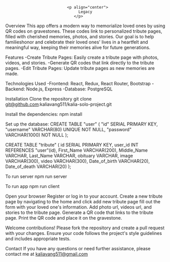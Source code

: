                                <p align="center">
                                    Legacy
                                  </p>

Overview
 This app offers a modern way to memorialize loved ones by using QR codes on gravestones. These codes link to personalized tribute pages, filled with cherished memories, photos, and stories. Our goal is to help familieshonor and celebrate their loved ones' lives in a heartfelt and meaningful way, keeping their memories alive for future generations.

Features
-Create Tribute Pages: Easily create a tribute page with photos, videos, and stories.
-Generate QR codes that link directly to the tribute pages.
-Edit Tribute Pages: Update tribute pages as new memories are made.

Technologies Used
-Frontend: React, Redux, React Router, Bootstrap
-Backend: Node.js, Express
-Database: PostgreSQL


Installation
Clone the repository
git clone git@github.com:kaliavang511/kalia-solo-project.git


Install the dependencies:
npm install


Set up the database:
CREATE TABLE "user" (
    "id" SERIAL PRIMARY KEY,
    "username" VARCHAR(80) UNIQUE NOT NULL,
    "password" VARCHAR(1000) NOT NULL
);

CREATE TABLE "tribute" (
    id SERIAL PRIMARY KEY,
    user_id INT REFERENCES "user"(id),
    First_Name VARCHAR(200),
    Middle_Name VARCHAR,
    Last_Name VARCHAR,
    obituary VARCHAR,
    image VARCHAR(300),
    video VARCHAR(300),
    Date_of_birth VARCHAR(20),
    Date_of_death VARCHAR(20)
);


To run server 
npm run server 

To run app
npm run client

Open your browser
Register or log in to your account.
Create a new tribute page by navigating to the home and click add new tribute page
fill out the form with your loved one's information.
Add photo url, videos url, and stories to the tribute page.
Generate a QR code that links to the tribute page.
Print the QR code and place it on the gravestone.


Welcome contributions! Please fork the repository and create a pull request with your changes. Ensure your code follows the project's style guidelines and includes appropriate tests.


Contact
If you have any questions or need further assistance, please contact me at kaliavang511@gmail.com

